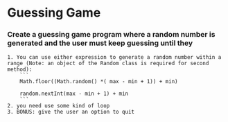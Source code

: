 # Guessing Game 
### Create a guessing game program where a random number is generated and the user must keep guessing until they 
    1. You can use either expression to generate a random number within a range (Note: an object of the Random class is required for second method):
        ``` 
        Math.floor((Math.random() *( max - min + 1)) + min)

        random.nextInt(max - min + 1) + min
        ```
    2. you need use some kind of loop
    3. BONUS: give the user an option to quit